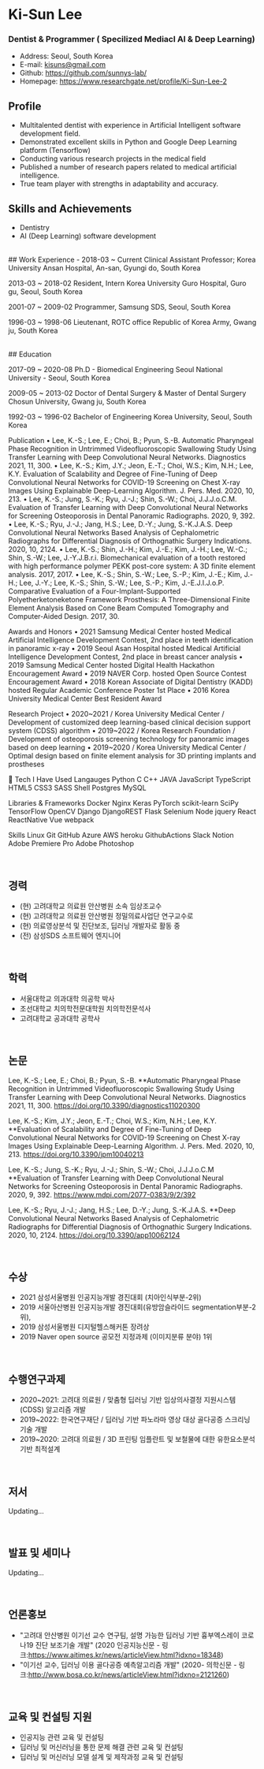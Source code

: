 # Ki-Sun Lee
### Dentist & Programmer ( Specilized Mediacl AI & Deep Learning)
- Address:  Seoul, South Korea
- E-mail:   kisuns@gmail.com
- Github:   https://github.com/sunnys-lab/
- Homepage: https://www.researchgate.net/profile/Ki-Sun-Lee-2

## Profile
-	Multitalented dentist with experience in Artificial Intelligent software development field. 
-	Demonstrated excellent skills in Python and Google Deep Learning platform (Tensorflow)
-	Conducting various research projects in the medical field
-	Published a number of research papers related to medical artificial intelligence. 
-	True team player with strengths in adaptability and accuracy.

## Skills and Achievements
-	Dentistry
-	AI (Deep Learning) software development


<br>
## Work Experience
- 2018-03 ~ Current    Clinical Assistant Professor; 
   Korea University Ansan Hospital, An-san, Gyungi do, South Korea

2013-03 ~ 2018-02    Resident, Intern Korea University Guro Hospital, Guro gu, Seoul, South Korea

2001-07 ~ 2009-02    Programmer, Samsung SDS, Seoul, South Korea

1996-03 ~ 1998-06    Lieutenant, ROTC office
                                   Republic of Korea Army, Gwang ju, South Korea

<br>
## Education

2017-09 ~ 2020-08    Ph.D - Biomedical Engineering
                                   Seoul National University - Seoul, South Korea

2009-05 ~ 2013-02    Doctor of Dental Surgery & Master of Dental Surgery
                                   Chosun University, Gwang ju, South Korea

1992-03 ~ 1996-02    Bachelor of Engineering
                                   Korea University, Seoul, South Korea








Publication
•	Lee, K.-S.; Lee, E.; Choi, B.; Pyun, S.-B. Automatic Pharyngeal Phase Recognition in Untrimmed Videofluoroscopic Swallowing Study Using Transfer Learning with Deep Convolutional Neural Networks. Diagnostics 2021, 11, 300.
•	Lee, K.-S.; Kim, J.Y.; Jeon, E.-T.; Choi, W.S.; Kim, N.H.; Lee, K.Y. Evaluation of Scalability and Degree of Fine-Tuning of Deep Convolutional Neural Networks for COVID-19 Screening on Chest X-ray Images Using Explainable Deep-Learning Algorithm. J. Pers. Med. 2020, 10, 213.
•	Lee, K.-S.; Jung, S.-K.; Ryu, J.-J.; Shin, S.-W.; Choi, J.J.J.o.C.M. Evaluation of Transfer Learning with Deep Convolutional Neural Networks for Screening Osteoporosis in Dental Panoramic Radiographs. 2020, 9, 392.
•	Lee, K.-S.; Ryu, J.-J.; Jang, H.S.; Lee, D.-Y.; Jung, S.-K.J.A.S. Deep Convolutional Neural Networks Based Analysis of Cephalometric Radiographs for Differential Diagnosis of Orthognathic Surgery Indications. 2020, 10, 2124.
•	Lee, K.-S.; Shin, J.-H.; Kim, J.-E.; Kim, J.-H.; Lee, W.-C.; Shin, S.-W.; Lee, J.-Y.J.B.r.i. Biomechanical evaluation of a tooth restored with high performance polymer PEKK post-core system: A 3D finite element analysis. 2017, 2017.
•	Lee, K.-S.; Shin, S.-W.; Lee, S.-P.; Kim, J.-E.; Kim, J.-H.; Lee, J.-Y.; Lee, K.-S.; Shin, S.-W.; Lee, S.-P.; Kim, J.-E.J.I.J.o.P. Comparative Evaluation of a Four-Implant-Supported Polyetherketoneketone Framework Prosthesis: A Three-Dimensional Finite Element Analysis Based on Cone Beam Computed Tomography and Computer-Aided Design. 2017, 30.

Awards and Honors
•	2021 Samsung Medical Center hosted Medical Artificial Intelligence Development Contest, 2nd place in teeth identification in panoramic x-ray
•	2019 Seoul Asan Hospital hosted Medical Artificial Intelligence Development Contest, 2nd place in breast cancer analysis
•	2019 Samsung Medical Center hosted Digital Health Hackathon Encouragement Award
•	2019 NAVER Corp. hosted Open Source Contest Encouragement Award
•	2018 Korean Associate of Digital Dentistry (KADD) hosted Regular Academic Conference Poster 1st Place
•	2016 Korea University Medical Center Best Resident Award



Research Project
•	2020~2021 / Korea University Medical Center / Development of customized deep learning-based clinical decision support system (CDSS) algorithm
•	2019~2022 / Korea Research Foundation / Development of osteoporosis screening technology for panoramic images based on deep learning
•	2019~2020 / Korea University Medical Center / Optimal design based on finite element analysis for 3D printing implants and prostheses




🔧 Tech I Have Used
Langauges
Python C C++ JAVA JavaScript TypeScript HTML5 CSS3 SASS Shell Postgres MySQL

Libraries & Frameworks
Docker Nginx Keras PyTorch scikit-learn SciPy TensorFlow OpenCV Django DjangoREST Flask Selenium Node jquery React ReactNative Vue webpack

Skills
Linux Git GitHub Azure AWS heroku GithubActions Slack Notion Adobe Premiere Pro Adobe Photoshop





<br>

## 경력
- (현) 고려대학교 의료원 안산병원 소속 임상조교수
- (현) 고려대학교 의료원 안산병원 정밀의료사업단 연구교수로
- (현) 의료영상분석 및 진단보조, 딥러닝 개발자로 활동 중
- (전) 삼성SDS 소프트웨어 엔지니어

<br>

## 학력
- 서울대학교 의과대학 의공학 박사
- 조선대학교 치의학전문대학원 치의학전문석사
- 고려대학교 공과대학 공학사



<br>

## 논문
Lee, K.-S.; Lee, E.; Choi, B.; Pyun, S.-B. **Automatic Pharyngeal Phase Recognition in Untrimmed Videofluoroscopic Swallowing Study Using Transfer Learning with Deep Convolutional Neural Networks. Diagnostics 2021, 11, 300. https://doi.org/10.3390/diagnostics11020300

Lee, K.-S.; Kim, J.Y.; Jeon, E.-T.; Choi, W.S.; Kim, N.H.; Lee, K.Y. **Evaluation of Scalability and Degree of Fine-Tuning of Deep Convolutional Neural Networks for COVID-19 Screening on Chest X-ray Images Using Explainable Deep-Learning Algorithm. J. Pers. Med. 2020, 10, 213. https://doi.org/10.3390/jpm10040213

Lee, K.-S.; Jung, S.-K.; Ryu, J.-J.; Shin, S.-W.; Choi, J.J.J.o.C.M **Evaluation of Transfer Learning with Deep Convolutional Neural Networks for Screening Osteoporosis in Dental Panoramic Radiographs. 2020, 9, 392. https://www.mdpi.com/2077-0383/9/2/392

Lee, K.-S.; Ryu, J.-J.; Jang, H.S.; Lee, D.-Y.; Jung, S.-K.J.A.S. **Deep Convolutional Neural Networks Based Analysis of Cephalometric Radiographs for Differential Diagnosis of Orthognathic Surgery Indications. 2020, 10, 2124. https://doi.org/10.3390/app10062124

<br>

## 수상
- 2021 삼성서울병원 인공지능개발 경진대회 (치아인식부분-2위)
- 2019 서울아산병원 인공지능개발 경진대회(유방암슬라이드 segmentation부분-2위),
- 2019 삼성서울병원 디지털헬스해커톤 장려상
- 2019 Naver open source 공모전 지정과제 (이미지분류 분야) 1위 


<br>

## 수행연구과제

- 2020~2021: 고려대 의료원 / 맞춤형 딥러닝 기반 임상의사결정 지원시스템(CDSS) 알고리즘 개발 
- 2019~2022: 한국연구재단 / 딥러닝 기반 파노라마 영상 대상 골다공증 스크리닝 기술 개발
- 2019~2020: 고려대 의료원 / 3D 프린팅 임플란트 및 보철물에 대한 유한요소분석기반 최적설계

<br>

## 저서

Updating...

<br>

## 발표 및 세미나

Updating...

<br>

## 언론홍보
- "고려대 안산병원 이기선 교수 연구팀, 설명 가능한 딥러닝 기반 흉부엑스레이 코로나19 진단 보조기술 개발" (2020 인공지능신문 - 링크:https://www.aitimes.kr/news/articleView.html?idxno=18348)
- "이기선 교수, 딥러닝 이용 골다공증 예측알고리즘 개발" (2020- 의학신문 - 링크:http://www.bosa.co.kr/news/articleView.html?idxno=2121260)

<br>

## 교육 및 컨설팅 지원

- 인공지능 관련 교육 및 컨설팅
- 딥러닝 및 머신러닝을 통한 문제 해결 관련 교육 및 컨설팅
- 딥러닝 및 머신러닝 모델 설계 및 제작과정 교육 및 컨설팅


